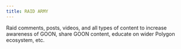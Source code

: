 ```yaml
---
title: RAID ARMY
---
```


Raid comments, posts, videos, and all types of content to increase awareness of GOON, share GOON content, educate on wider Polygon ecosystem, etc.
